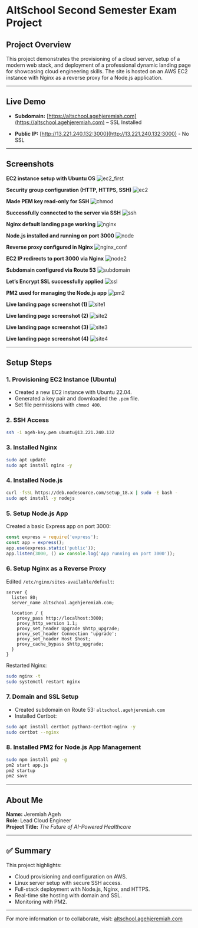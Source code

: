 
# AltSchool Second Semester Exam Project 

##  Project Overview

This project demonstrates the provisioning of a cloud server, setup of a modern web stack, and deployment of a professional dynamic landing page for showcasing cloud engineering skills. The site is hosted on an AWS EC2 instance with Nginx as a reverse proxy for a Node.js application.

---

##  Live Demo

- **Subdomain:** [https://altschool.agehjeremiah.com](https://altschool.agehjeremiah.com) – SSL Installed

- **Public IP:** [http://13.221.240.132:3000](http://13.221.240.132:3000) - No SSL 



---

## Screenshots

**EC2 instance setup with Ubuntu OS** 
![ec2_first](images/ec2_first.png)

**Security group configuration (HTTP, HTTPS, SSH)** 
![ec2](images/ec2.png)

**Made PEM key read-only for SSH** 
![chmod](images/chmod.png)

**Successfully connected to the server via SSH** 
![ssh](images/ssh.png)

**Nginx default landing page working** 
![nginx](images/nginx.png)

**Node.js installed and running on port 3000** 
![node](images/node.png)

**Reverse proxy configured in Nginx** 
![nginx_conf](images/nginx_conf.png)

**EC2 IP redirects to port 3000 via Nginx** 
![node2](images/node2.png)

**Subdomain configured via Route 53** 
![subdomain](images/subdomain.png)

**Let’s Encrypt SSL successfully applied** 
![ssl](images/ssl.png)

**PM2 used for managing the Node.js app** 
![pm2](images/pm2.png)

**Live landing page screenshot (1)** 
![site1](images/site1.png)

**Live landing page screenshot (2)** 
![site2](images/site2.png)

**Live landing page screenshot (3)** 
![site3](images/site3.png)

**Live landing page screenshot (4)** 
![site4](images/site4.png)

---

## Setup Steps

### 1. Provisioning EC2 Instance (Ubuntu)
- Created a new EC2 instance with Ubuntu 22.04.
- Generated a key pair and downloaded the `.pem` file.
- Set file permissions with `chmod 400`.

### 2. SSH Access
```bash
ssh -i ageh-key.pem ubuntu@13.221.240.132
```

### 3. Installed Nginx
```bash
sudo apt update
sudo apt install nginx -y
```

### 4. Installed Node.js
```bash
curl -fsSL https://deb.nodesource.com/setup_18.x | sudo -E bash -
sudo apt install -y nodejs
```

### 5. Setup Node.js App
Created a basic Express app on port 3000:
```js
const express = require('express');
const app = express();
app.use(express.static('public'));
app.listen(3000, () => console.log('App running on port 3000'));
```

### 6. Setup Nginx as a Reverse Proxy
Edited `/etc/nginx/sites-available/default`:
```nginx
server {
  listen 80;
  server_name altschool.agehjeremiah.com;

  location / {
    proxy_pass http://localhost:3000;
    proxy_http_version 1.1;
    proxy_set_header Upgrade $http_upgrade;
    proxy_set_header Connection 'upgrade';
    proxy_set_header Host $host;
    proxy_cache_bypass $http_upgrade;
  }
}
```

Restarted Nginx:
```bash
sudo nginx -t
sudo systemctl restart nginx
```

### 7. Domain and SSL Setup
- Created subdomain on Route 53: `altschool.agehjeremiah.com`
- Installed Certbot:
```bash
sudo apt install certbot python3-certbot-nginx -y
sudo certbot --nginx
```

### 8. Installed PM2 for Node.js App Management
```bash
sudo npm install pm2 -g
pm2 start app.js
pm2 startup
pm2 save
```

---

## About Me

**Name:** Jeremiah Ageh  
**Role:** Lead Cloud Engineer  
**Project Title:** *The Future of AI-Powered Healthcare*

---

## ✅ Summary

This project highlights:

- Cloud provisioning and configuration on AWS.
- Linux server setup with secure SSH access.
- Full-stack deployment with Node.js, Nginx, and HTTPS.
- Real-time site hosting with domain and SSL.
- Monitoring with PM2.

---

For more information or to collaborate, visit: [altschool.agehjeremiah.com](https://altschool.agehjeremiah.com)
